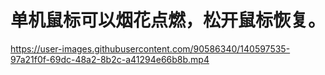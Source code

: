 # 单机鼠标可以烟花点燃，松开鼠标恢复。
https://user-images.githubusercontent.com/90586340/140597535-97a21f0f-69dc-48a2-8b2c-a41294e66b8b.mp4


